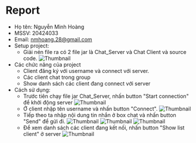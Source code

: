 # Report

- Họ tên: Nguyễn Minh Hoàng
- MSSV: 20424033
- Email: nmhoang.28@gmail.com
- Setup project:
    - Giải nén file ra có 2 file jar là Chat_Server và Chat Client và source code.
     ![Thumbnail](https://i.imgur.com/uXDB3Zc.png)
- Các chức năng của project
    - Client đăng ký với username và connect với server.
    - Các client chat trong group
    - Show danh sách các client đang connect với server
- Cách sử dụng:
    - Trước tiên chạy file jar Chat_Server, nhấn button "Start connection" để khởi động server
    ![Thumbnail](https://i.imgur.com/CvLjHno.png)
    - Ở client nhập tên username và nhấn button "Connect".
    ![Thumbnail](https://i.imgur.com/CvLjHno.png)
    - Tiếp theo ta nhập nội dung tin nhắn ở box chat và nhấn button "Send" để gửi đi.
    ![Thumbnail](https://i.imgur.com/mkda6W8.png)
    ![Thumbnail](https://i.imgur.com/tuVFiuH.png)
    ![Thumbnail](https://i.imgur.com/5FVjtCL.png)
    - Để xem danh sách các client đang kết nối, nhấn button "Show list client" ở server
    ![Thumbnail]([https://i.imgur.com/EThfYtR.png)

